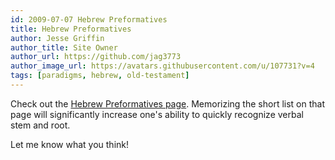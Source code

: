 ```yaml
---
id: 2009-07-07 Hebrew Preformatives
title: Hebrew Preformatives
author: Jesse Griffin
author_title: Site Owner
author_url: https://github.com/jag3773
author_image_url: https://avatars.githubusercontent.com/u/107731?v=4
tags: [paradigms, hebrew, old-testament]
---
```


Check out the [Hebrew Preformatives page](/hebrew/verb-preformatives). Memorizing the short list on that page will significantly increase one's ability to quickly recognize verbal stem and root.

Let me know what you think!
